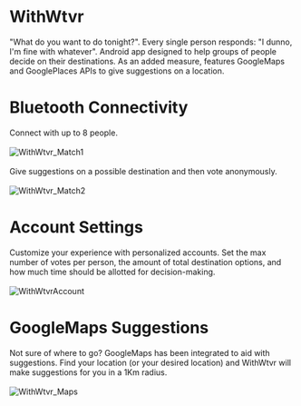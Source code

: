 # WithWtvr
"What do you want to do tonight?". 
Every single person responds: "I dunno, I'm fine with whatever".
Android app designed to help groups of people decide on their destinations. As an added measure, features GoogleMaps and GooglePlaces APIs to give suggestions on a location.


# Bluetooth Connectivity
Connect with up to 8 people. <br><br>
![WithWtvr_Match1](https://user-images.githubusercontent.com/51105802/77003326-87c05980-6933-11ea-8b09-523424440d33.gif)<br><br>
Give suggestions on a possible destination and then vote anonymously. <br><br>
![WithWtvr_Match2](https://user-images.githubusercontent.com/51105802/76998818-103afc00-692c-11ea-81a5-bb9a147f374e.gif)

# Account Settings
Customize your experience with personalized accounts. Set the max number of votes per person, the amount of total destination options,
and how much time should be allotted for decision-making. <br><br>
![WithWtvrAccount](https://user-images.githubusercontent.com/51105802/76999211-a96a1280-692c-11ea-9ee0-a3b8eed16d14.gif)<br>

# GoogleMaps Suggestions
Not sure of where to go? GoogleMaps has been integrated to aid with suggestions. Find your location (or your desired location) and
WithWtvr will make suggestions for you in a 1Km radius.<br><br>
![WithWtvr_Maps](https://user-images.githubusercontent.com/51105802/77001314-1fbc4400-6930-11ea-9765-35783af7bb07.gif)



